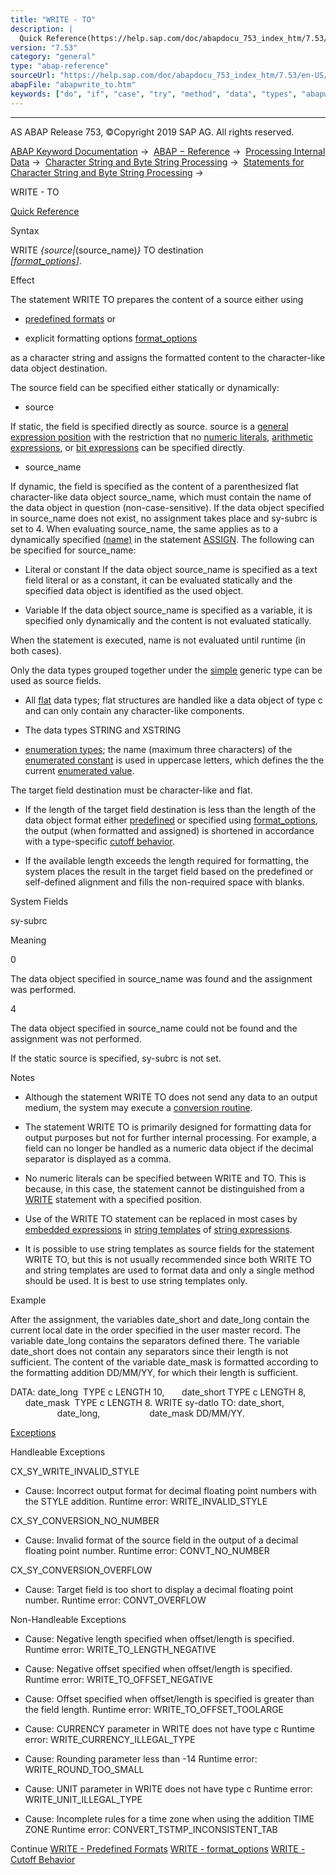 ```yaml
---
title: "WRITE - TO"
description: |
  Quick Reference(https://help.sap.com/doc/abapdocu_753_index_htm/7.53/en-US/abapwrite_to_shortref.htm) Syntax WRITE source(source_name) TO destination format_options(https://help.sap.com/doc/abapdocu_753_index_htm/7.53/en-US/abapwrite_to_options.htm). Effect The statement WRITE
version: "7.53"
category: "general"
type: "abap-reference"
sourceUrl: "https://help.sap.com/doc/abapdocu_753_index_htm/7.53/en-US/abapwrite_to.htm"
abapFile: "abapwrite_to.htm"
keywords: ["do", "if", "case", "try", "method", "data", "types", "abapwrite"]
---
```


* * *

AS ABAP Release 753, ©Copyright 2019 SAP AG. All rights reserved.

[ABAP Keyword Documentation](https://help.sap.com/doc/abapdocu_753_index_htm/7.53/en-US/abenabap.htm) →  [ABAP − Reference](https://help.sap.com/doc/abapdocu_753_index_htm/7.53/en-US/abenabap_reference.htm) →  [Processing Internal Data](https://help.sap.com/doc/abapdocu_753_index_htm/7.53/en-US/abenabap_data_working.htm) →  [Character String and Byte String Processing](https://help.sap.com/doc/abapdocu_753_index_htm/7.53/en-US/abenabap_data_string.htm) →  [Statements for Character String and Byte String Processing](https://help.sap.com/doc/abapdocu_753_index_htm/7.53/en-US/abenstring_processing_statements.htm) → 

WRITE - TO

[Quick Reference](https://help.sap.com/doc/abapdocu_753_index_htm/7.53/en-US/abapwrite_to_shortref.htm)

Syntax

WRITE *{*source*|*(source\_name)*}* TO destination
                             [*\[*format\_options*\]*](https://help.sap.com/doc/abapdocu_753_index_htm/7.53/en-US/abapwrite_to_options.htm).

Effect

The statement WRITE TO prepares the content of a source either using

-   [predefined formats](https://help.sap.com/doc/abapdocu_753_index_htm/7.53/en-US/abenwrite_formats.htm) or
    
-   explicit formatting options [format\_options](https://help.sap.com/doc/abapdocu_753_index_htm/7.53/en-US/abapwrite_to_options.htm)
    

as a character string and assigns the formatted content to the character-like data object destination.

The source field can be specified either statically or dynamically:

-   source
    

If static, the field is specified directly as source. source is a [general expression position](https://help.sap.com/doc/abapdocu_753_index_htm/7.53/en-US/abengeneral_expr_position_glosry.htm "Glossary Entry") with the restriction that no [numeric literals](https://help.sap.com/doc/abapdocu_753_index_htm/7.53/en-US/abennumeric_litetral_glosry.htm "Glossary Entry"), [arithmetic expressions](https://help.sap.com/doc/abapdocu_753_index_htm/7.53/en-US/abenarithmetic_expression_glosry.htm "Glossary Entry"), or [bit expressions](https://help.sap.com/doc/abapdocu_753_index_htm/7.53/en-US/abenbit_expression_glosry.htm "Glossary Entry") can be specified directly.

-   source\_name
    

If dynamic, the field is specified as the content of a parenthesized flat character-like data object source\_name, which must contain the name of the data object in question (non-case-sensitive). If the data object specified in source\_name does not exist, no assignment takes place and sy-subrc is set to 4. When evaluating source\_name, the same applies as to a dynamically specified [(name)](https://help.sap.com/doc/abapdocu_753_index_htm/7.53/en-US/abapassign_mem_area_dynamic_dobj.htm) in the statement [ASSIGN](https://help.sap.com/doc/abapdocu_753_index_htm/7.53/en-US/abapassign.htm). The following can be specified for source\_name:

-   Literal or constant
    If the data object source\_name is specified as a text field literal or as a constant, it can be evaluated statically and the specified data object is identified as the used object.

-   Variable
    If the data object source\_name is specified as a variable, it is specified only dynamically and the content is not evaluated statically.

When the statement is executed, name is not evaluated until runtime (in both cases).

Only the data types grouped together under the [simple](https://help.sap.com/doc/abapdocu_753_index_htm/7.53/en-US/abenbuilt_in_types_generic.htm) generic type can be used as source fields.

-   All [flat](https://help.sap.com/doc/abapdocu_753_index_htm/7.53/en-US/abenflat_glosry.htm "Glossary Entry") data types; flat structures are handled like a data object of type c and can only contain any character-like components.

-   The data types STRING and XSTRING

-   [enumeration types](https://help.sap.com/doc/abapdocu_753_index_htm/7.53/en-US/abenenumerated_type_glosry.htm "Glossary Entry"); the name (maximum three characters) of the [enumerated constant](https://help.sap.com/doc/abapdocu_753_index_htm/7.53/en-US/abenenumerated_constant_glosry.htm "Glossary Entry") is used in uppercase letters, which defines the the current [enumerated value](https://help.sap.com/doc/abapdocu_753_index_htm/7.53/en-US/abenenumerated_value_glosry.htm "Glossary Entry").

The target field destination must be character-like and flat‎.

-   If the length of the target field destination is less than the length of the data object format either [predefined](https://help.sap.com/doc/abapdocu_753_index_htm/7.53/en-US/abenwrite_formats.htm) or specified using [format\_options](https://help.sap.com/doc/abapdocu_753_index_htm/7.53/en-US/abapwrite_to_options.htm), the output (when formatted and assigned) is shortened in accordance with a type-specific [cutoff behavior](https://help.sap.com/doc/abapdocu_753_index_htm/7.53/en-US/abenwrite_cutoffs.htm).
    
-   If the available length exceeds the length required for formatting, the system places the result in the target field based on the predefined or self-defined alignment and fills the non-required space with blanks.
    

System Fields

sy-subrc

Meaning

0

The data object specified in source\_name was found and the assignment was performed.

4

The data object specified in source\_name could not be found and the assignment was not performed.

If the static source is specified, sy-subrc is not set.

Notes

-   Although the statement WRITE TO does not send any data to an output medium, the system may execute a [conversion routine](https://help.sap.com/doc/abapdocu_753_index_htm/7.53/en-US/abenconversion_routine_glosry.htm "Glossary Entry").
    
-   The statement WRITE TO is primarily designed for formatting data for output purposes but not for further internal processing. For example, a field can no longer be handled as a numeric data object if the decimal separator is displayed as a comma.
    
-   No numeric literals can be specified between WRITE and TO. This is because, in this case, the statement cannot be distinguished from a [WRITE](https://help.sap.com/doc/abapdocu_753_index_htm/7.53/en-US/abapwrite-.htm) statement with a specified position.
    
-   Use of the WRITE TO statement can be replaced in most cases by [embedded expressions](https://help.sap.com/doc/abapdocu_753_index_htm/7.53/en-US/abenstring_templates_expressions.htm) in [string templates](https://help.sap.com/doc/abapdocu_753_index_htm/7.53/en-US/abenstring_templates.htm) of [string expressions](https://help.sap.com/doc/abapdocu_753_index_htm/7.53/en-US/abapcompute_string.htm).
    
-   It is possible to use string templates as source fields for the statement WRITE TO, but this is not usually recommended since both WRITE TO and string templates are used to format data and only a single method should be used. It is best to use string templates only.
    

Example

After the assignment, the variables date\_short and date\_long contain the current local date in the order specified in the user master record. The variable date\_long contains the separators defined there. The variable date\_short does not contain any separators since their length is not sufficient. The content of the variable date\_mask is formatted according to the formatting addition DD/MM/YY, for which their length is sufficient.

DATA: date\_long  TYPE c LENGTH 10,
      date\_short TYPE c LENGTH 8,
      date\_mask  TYPE c LENGTH 8.
WRITE sy-datlo TO: date\_short,
                   date\_long,
                   date\_mask DD/MM/YY.

[Exceptions](https://help.sap.com/doc/abapdocu_753_index_htm/7.53/en-US/abenabap_language_exceptions.htm)

Handleable Exceptions

CX\_SY\_WRITE\_INVALID\_STYLE

-   Cause: Incorrect output format for decimal floating point numbers with the STYLE addition.
    Runtime error: WRITE\_INVALID\_STYLE
    

CX\_SY\_CONVERSION\_NO\_NUMBER

-   Cause: Invalid format of the source field in the output of a decimal floating point number.
    Runtime error: CONVT\_NO\_NUMBER
    

CX\_SY\_CONVERSION\_OVERFLOW

-   Cause: Target field is too short to display a decimal floating point number.
    Runtime error: CONVT\_OVERFLOW
    

Non-Handleable Exceptions

-   Cause: Negative length specified when offset/length is specified.
    Runtime error: WRITE\_TO\_LENGTH\_NEGATIVE
    
-   Cause: Negative offset specified when offset/length is specified.
    Runtime error: WRITE\_TO\_OFFSET\_NEGATIVE
    
-   Cause: Offset specified when offset/length is specified is greater than the field length.
    Runtime error: WRITE\_TO\_OFFSET\_TOOLARGE
    
-   Cause: CURRENCY parameter in WRITE does not have type c
    Runtime error: WRITE\_CURRENCY\_ILLEGAL\_TYPE
    
-   Cause: Rounding parameter less than -14
    Runtime error: WRITE\_ROUND\_TOO\_SMALL
    
-   Cause: UNIT parameter in WRITE does not have type c
    Runtime error: WRITE\_UNIT\_ILLEGAL\_TYPE
    
-   Cause: Incomplete rules for a time zone when using the addition TIME ZONE
    Runtime error: CONVERT\_TSTMP\_INCONSISTENT\_TAB
    

Continue
[WRITE - Predefined Formats](https://help.sap.com/doc/abapdocu_753_index_htm/7.53/en-US/abenwrite_formats.htm)
[WRITE - format\_options](https://help.sap.com/doc/abapdocu_753_index_htm/7.53/en-US/abapwrite_to_options.htm)
[WRITE - Cutoff Behavior](https://help.sap.com/doc/abapdocu_753_index_htm/7.53/en-US/abenwrite_cutoffs.htm)